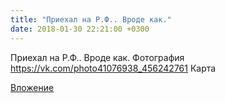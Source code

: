 ```yaml
---
title: "Приехал на Р.Ф.. Вроде как."
date: 2018-01-30 22:21:00 +0300
---
```


Приехал на Р.Ф.. Вроде как.
Фотография
<a class="vk-attach" href="https://vk.com/photo41076938_456242761">https://vk.com/photo41076938_456242761</a>
Карта

<a class="vk-attach" href="https://vk.com/photo41076938_456242761">Вложение</a>
